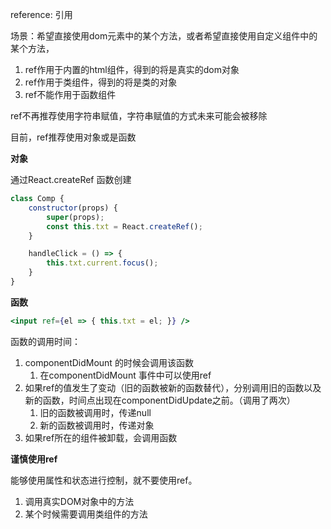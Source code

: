 
reference: 引用

场景：希望直接使用dom元素中的某个方法，或者希望直接使用自定义组件中的某个方法，

1. ref作用于内置的html组件，得到的将是真实的dom对象
2. ref作用于类组件，得到的将是类的对象
3. ref不能作用于函数组件

ref不再推荐使用字符串赋值，字符串赋值的方式未来可能会被移除

目前，ref推荐使用对象或是函数

**对象**

通过React.createRef 函数创建
```jsx
class Comp {
	constructor(props) {
		super(props);
		const this.txt = React.createRef();
	}

	handleClick = () => {
		this.txt.current.focus();
	}
}
```


**函数**

```jsx
<input ref={el => { this.txt = el; }} />
```

函数的调用时间：

1. componentDidMount 的时候会调用该函数
	1. 在componentDidMount 事件中可以使用ref
2. 如果ref的值发生了变动（旧的函数被新的函数替代），分别调用旧的函数以及新的函数，时间点出现在componentDidUpdate之前。（调用了两次）
	1. 旧的函数被调用时，传递null
	2. 新的函数被调用时，传递对象
3. 如果ref所在的组件被卸载，会调用函数

**谨慎使用ref**

能够使用属性和状态进行控制，就不要使用ref。

1. 调用真实DOM对象中的方法
2. 某个时候需要调用类组件的方法

